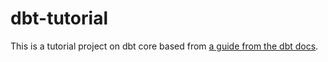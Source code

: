 # dbt-tutorial
This is a tutorial project on dbt core based from [a guide from the dbt docs](https://docs.getdbt.com/guides/manual-install).

